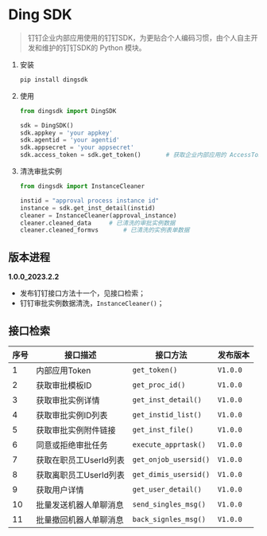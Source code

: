 # Ding SDK

> 钉钉企业内部应用使用的钉钉SDK，为更贴合个人编码习惯，由个人自主开发和维护的钉钉SDK的 Python 模块。

1. 安装

   ```python
   pip install dingsdk
   ```

2. 使用

   ```python
   from dingsdk import DingSDK
   
   sdk = DingSDK()
   sdk.appkey = 'your appkey'
   sdk.agentid = 'your agentid'
   sdk.appsecret = 'your appsecret'
   sdk.access_token = sdk.get_token()		# 获取企业内部应用的 AccessToken
   ```
   
3. 清洗审批实例

   ```python
   from dingsdk import InstanceCleaner
   
   instid = "approval process instance id"
   instance = sdk.get_inst_detail(instid)
   cleaner = InstanceCleaner(approval_instance)
   cleaner.cleaned_data		# 已清洗的审批实例数据
   cleaner.cleaned_formvs		# 已清洗的实例表单数据
   ```

## 版本进程

**1.0.0_2023.2.2**

- 发布钉钉接口方法十一个，见接口检索；
- 钉钉审批实例数据清洗，`InstanceCleaner()`；

## 接口检索

| 序号 | 接口描述               | 接口方法              | 发布版本 |
| ---- | ---------------------- | --------------------- | -------- |
| 1    | 内部应用Token          | `get_token()`         | `V1.0.0` |
| 2    | 获取审批模板ID         | `get_proc_id()`       | `V1.0.0` |
| 3    | 获取审批实例详情       | `get_inst_detail()`   | `V1.0.0` |
| 4    | 获取审批实例ID列表     | `get_instid_list()`   | `V1.0.0` |
| 5    | 获取审批实例附件链接   | `get_inst_file()`     | `V1.0.0` |
| 6    | 同意或拒绝审批任务     | `execute_apprtask()`  | `V1.0.0` |
| 7    | 获取在职员工UserId列表 | `get_onjob_usersid()` | `V1.0.0` |
| 8    | 获取离职员工UserId列表 | `get_dimis_usersid()` | `V1.0.0` |
| 9    | 获取用户详情           | `get_user_detail()`   | `V1.0.0` |
| 10   | 批量发送机器人单聊消息 | `send_singles_msg()`  | `V1.0.0` |
| 11   | 批量撤回机器人单聊消息 | `back_signles_msg()`  | `V1.0.0` |

